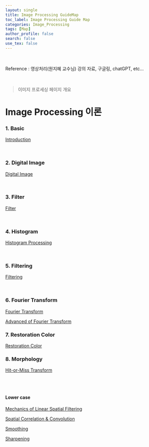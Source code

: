 ```yaml
---
layout: single
title: Image Processing GuideMap
toc_label: Image Processing Guide Map
categories: Image_Processing
tags: [Map]
author_profile: false
search: false
use_tex: false
---
```


<br>

Reference : 영상처리(원지혜 교수님) 강의 자료, 구글링, chatGPT, etc...

<br>

> 이미지 프로세싱 페이지 개요

# Image Processing 이론

### 1. Basic
[Introduction]({{site.url}}/image_processing/Image_Processing_basic)

<br>

### 2. Digital Image
[Digital Image]({{site.url}}/image_processing/Digital_Image/)

<br>

### 3. Filter
[Filter]({{site.url}}/image_processing/Filter/)

<br>

### 4. Histogram
[Histogram Processing]({{site.url}}/image_processing/Histogram/)

<br>

### 5. Filtering
[Filtering]({{site.url}}/image_processing/Filtering/)


<br>

### 6. Fourier Transform
[Fourier Transform]({{site.url}}/image_processing/Fourier_Transform/)

[Advanced of Fourier Transform]({{site.url}}/image_processing/Advanced_Fourier/)

### 7. Restoration Color
[Restoration Color]({{site.url}}/image_processing/Restoration_Color/)


### 8. Morphology
[Hit-or-Miss Transform]({{site.url}}/image_processing/Hit_Or_Miss_Transform/)

<br>
<br>

#### Lower case

[Mechanics of Linear Spatial Filtering]({{site.url}}/image_processing/Filtering_mechanics)

[Spatial Correlation & Convolution]({{site.url}}/image_processing/Filtering_Correlation_Convolution)

[Smoothing]({{site.url}}/image_processing/Filtering_Smoooooothing)

[Sharpening]({{site.url}}/image_processing/Filtering_Sharpening)

